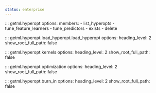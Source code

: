 ```yaml
---
status: enterprise
---
```


::: getml.hyperopt
    options:
      members:
        - list_hyperopts
        - tune_feature_learners
        - tune_predictors
        - exists
        - delete

::: getml.hyperopt.load_hyperopt.load_hyperopt
    options:
      heading_level: 2
      show_root_full_path: false

::: getml.hyperopt.kernels
    options:
      heading_level: 2
      show_root_full_path: false

::: getml.hyperopt.optimization
    options:
      heading_level: 2
      show_root_full_path: false

::: getml.hyperopt.burn_in
    options:
      heading_level: 2
      show_root_full_path: false